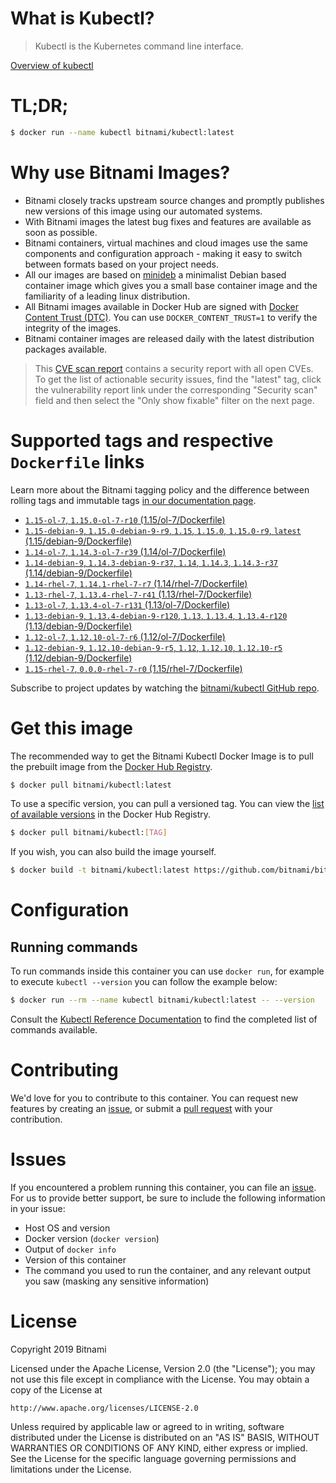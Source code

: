 
# What is Kubectl?

> Kubectl is the Kubernetes command line interface.

[Overview of kubectl](https://kubernetes.io/docs/reference/kubectl/overview/)

# TL;DR;

```bash
$ docker run --name kubectl bitnami/kubectl:latest
```

# Why use Bitnami Images?

* Bitnami closely tracks upstream source changes and promptly publishes new versions of this image using our automated systems.
* With Bitnami images the latest bug fixes and features are available as soon as possible.
* Bitnami containers, virtual machines and cloud images use the same components and configuration approach - making it easy to switch between formats based on your project needs.
* All our images are based on [minideb](https://github.com/bitnami/minideb) a minimalist Debian based container image which gives you a small base container image and the familiarity of a leading linux distribution.
* All Bitnami images available in Docker Hub are signed with [Docker Content Trust (DTC)](https://docs.docker.com/engine/security/trust/content_trust/). You can use `DOCKER_CONTENT_TRUST=1` to verify the integrity of the images.
* Bitnami container images are released daily with the latest distribution packages available.


> This [CVE scan report](https://quay.io/repository/bitnami/kubectl?tab=tags) contains a security report with all open CVEs. To get the list of actionable security issues, find the "latest" tag, click the vulnerability report link under the corresponding "Security scan" field and then select the "Only show fixable" filter on the next page.

# Supported tags and respective `Dockerfile` links

Learn more about the Bitnami tagging policy and the difference between rolling tags and immutable tags [in our documentation page](https://docs.bitnami.com/containers/how-to/understand-rolling-tags-containers/).


* [`1.15-ol-7`, `1.15.0-ol-7-r10` (1.15/ol-7/Dockerfile)](https://github.com/bitnami/bitnami-docker-kubectl/blob/1.15.0-ol-7-r10/1.15/ol-7/Dockerfile)
* [`1.15-debian-9`, `1.15.0-debian-9-r9`, `1.15`, `1.15.0`, `1.15.0-r9`, `latest` (1.15/debian-9/Dockerfile)](https://github.com/bitnami/bitnami-docker-kubectl/blob/1.15.0-debian-9-r9/1.15/debian-9/Dockerfile)
* [`1.14-ol-7`, `1.14.3-ol-7-r39` (1.14/ol-7/Dockerfile)](https://github.com/bitnami/bitnami-docker-kubectl/blob/1.14.3-ol-7-r39/1.14/ol-7/Dockerfile)
* [`1.14-debian-9`, `1.14.3-debian-9-r37`, `1.14`, `1.14.3`, `1.14.3-r37` (1.14/debian-9/Dockerfile)](https://github.com/bitnami/bitnami-docker-kubectl/blob/1.14.3-debian-9-r37/1.14/debian-9/Dockerfile)
* [`1.14-rhel-7`, `1.14.1-rhel-7-r7` (1.14/rhel-7/Dockerfile)](https://github.com/bitnami/bitnami-docker-kubectl/blob/1.14.1-rhel-7-r7/1.14/rhel-7/Dockerfile)
* [`1.13-rhel-7`, `1.13.4-rhel-7-r41` (1.13/rhel-7/Dockerfile)](https://github.com/bitnami/bitnami-docker-kubectl/blob/1.13.4-rhel-7-r41/1.13/rhel-7/Dockerfile)
* [`1.13-ol-7`, `1.13.4-ol-7-r131` (1.13/ol-7/Dockerfile)](https://github.com/bitnami/bitnami-docker-kubectl/blob/1.13.4-ol-7-r131/1.13/ol-7/Dockerfile)
* [`1.13-debian-9`, `1.13.4-debian-9-r120`, `1.13`, `1.13.4`, `1.13.4-r120` (1.13/debian-9/Dockerfile)](https://github.com/bitnami/bitnami-docker-kubectl/blob/1.13.4-debian-9-r120/1.13/debian-9/Dockerfile)
* [`1.12-ol-7`, `1.12.10-ol-7-r6` (1.12/ol-7/Dockerfile)](https://github.com/bitnami/bitnami-docker-kubectl/blob/1.12.10-ol-7-r6/1.12/ol-7/Dockerfile)
* [`1.12-debian-9`, `1.12.10-debian-9-r5`, `1.12`, `1.12.10`, `1.12.10-r5` (1.12/debian-9/Dockerfile)](https://github.com/bitnami/bitnami-docker-kubectl/blob/1.12.10-debian-9-r5/1.12/debian-9/Dockerfile)
* [`1.15-rhel-7`, `0.0.0-rhel-7-r0` (1.15/rhel-7/Dockerfile)](https://github.com/bitnami/bitnami-docker-kubectl/blob/0.0.0-rhel-7-r0/1.15/rhel-7/Dockerfile)

Subscribe to project updates by watching the [bitnami/kubectl GitHub repo](https://github.com/bitnami/bitnami-docker-kubectl).

# Get this image

The recommended way to get the Bitnami Kubectl Docker Image is to pull the prebuilt image from the [Docker Hub Registry](https://hub.docker.com/r/bitnami/kubectl).

```bash
$ docker pull bitnami/kubectl:latest
```

To use a specific version, you can pull a versioned tag. You can view the [list of available versions](https://hub.docker.com/r/bitnami/kubectl/tags/) in the Docker Hub Registry.

```bash
$ docker pull bitnami/kubectl:[TAG]
```

If you wish, you can also build the image yourself.

```bash
$ docker build -t bitnami/kubectl:latest https://github.com/bitnami/bitnami-docker-kubectl.git
```

# Configuration

## Running commands

To run commands inside this container you can use `docker run`, for example to execute `kubectl --version` you can follow the example below:

```bash
$ docker run --rm --name kubectl bitnami/kubectl:latest -- --version
```

Consult the [Kubectl Reference Documentation](https://kubernetes.io/docs/reference/generated/kubectl/kubectl-commands) to find the completed list of commands available.

# Contributing

We'd love for you to contribute to this container. You can request new features by creating an [issue](https://github.com/bitnami/bitnami-docker-kubectl/issues), or submit a [pull request](https://github.com/bitnami/bitnami-docker-kubectl/pulls) with your contribution.

# Issues

If you encountered a problem running this container, you can file an [issue](https://github.com/bitnami/bitnami-docker-kubectl/issues). For us to provide better support, be sure to include the following information in your issue:

- Host OS and version
- Docker version (`docker version`)
- Output of `docker info`
- Version of this container
- The command you used to run the container, and any relevant output you saw (masking any sensitive information)

# License

Copyright 2019 Bitnami

Licensed under the Apache License, Version 2.0 (the "License");
you may not use this file except in compliance with the License.
You may obtain a copy of the License at

    http://www.apache.org/licenses/LICENSE-2.0

Unless required by applicable law or agreed to in writing, software
distributed under the License is distributed on an "AS IS" BASIS,
WITHOUT WARRANTIES OR CONDITIONS OF ANY KIND, either express or implied.
See the License for the specific language governing permissions and
limitations under the License.
